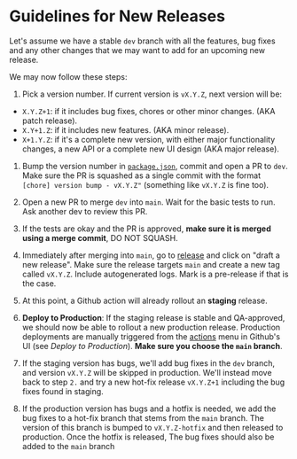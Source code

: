 # Guidelines for New Releases

Let's assume we have a stable `dev` branch with all the features, bug fixes
and any other changes that we may want to add for an upcoming new release.

We may now follow these steps:

1. Pick a version number. If current version is `vX.Y.Z`, next version will be:

-   `X.Y.Z+1`: if it includes bug fixes, chores or other minor changes. (AKA patch release).
-   `X.Y+1.Z`: if it includes new features. (AKA minor release).
-   `X+1.Y.Z`: if it's a complete new version, with either major functionality
    changes, a new API or a complete new UI design (AKA major release).

1. Bump the version number in [`package.json`](./package.json), commit and open
   a PR to `dev`. Make sure the PR is squashed as a single commit with the
   format `[chore] version bump - vX.Y.Z"` (something like `vX.Y.Z` is fine too).

1. Open a new PR to merge `dev` into `main`. Wait for the basic tests to run.
   Ask another dev to review this PR.

1. If the tests are okay and the PR is approved, **make sure it is merged using a merge commit**,
   DO NOT SQUASH.

1. Immediately after merging into `main`, go to [release](https://github.com/AlphadayHQ/frontend/releases)
   and click on "draft a new release". Make sure the release targets `main` and create a new tag called `vX.Y.Z`.
   Include autogenerated logs. Mark is a pre-release if that is the case.

1. At this point, a Github action will already rollout an **staging** release.

1. **Deploy to Production**: If the staging release is stable and QA-approved,
   we should now be able to rollout a new production release. Production deployments
   are manually triggered from the [actions](https://github.com/AlphadayHQ/frontend/actions)
   menu in Github's UI (see _Deploy to Production_). **Make sure you choose the `main` branch**.

1. If the staging version has bugs, we'll add bug fixes in the `dev` branch, and version `vX.Y.Z` will be skipped in production. We'll instead move back to step `2.` and try a new hot-fix release `vX.Y.Z+1` including the bug fixes found in staging.

1. If the production version has bugs and a hotfix is needed, we add the bug fixes to a hot-fix branch that stems from the `main` branch. The version of this branch is bumped to `vX.Y.Z-hotfix` and then released to production. Once the hotfix is released, The bug fixes should also be added to the `main` branch
